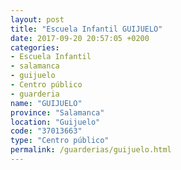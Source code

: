 ```yaml
---
layout: post
title: "Escuela Infantil GUIJUELO"
date: 2017-09-20 20:57:05 +0200
categories:
- Escuela Infantil
- salamanca
- guijuelo
- Centro público
- guarderia
name: "GUIJUELO"
province: "Salamanca"
location: "Guijuelo"
code: "37013663"
type: "Centro público"
permalink: /guarderias/guijuelo.html
---
```

